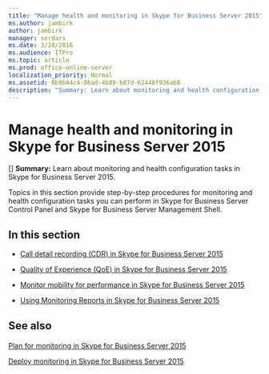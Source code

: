```yaml
---
title: "Manage health and monitoring in Skype for Business Server 2015"
ms.author: jambirk
author: jambirk
manager: serdars
ms.date: 3/28/2016
ms.audience: ITPro
ms.topic: article
ms.prod: office-online-server
localization_priority: Normal
ms.assetid: 0b9b44c4-06ad-4b89-b87d-62448f936ab8
description: "Summary: Learn about monitoring and health configuration tasks in Skype for Business Server 2015."
---
```


# Manage health and monitoring in Skype for Business Server 2015
[]
 **Summary:** Learn about monitoring and health configuration tasks in Skype for Business Server 2015.
  
Topics in this section provide step-by-step procedures for monitoring and health configuration tasks you can perform in Skype for Business Server Control Panel and Skype for Business Server Management Shell.
  
## In this section

- [Call detail recording (CDR) in Skype for Business Server 2015](call-detail-recording-cdr.md)
    
- [Quality of Experience (QoE) in Skype for Business Server 2015](quality-of-experience.md)
    
- [Monitor mobility for performance in Skype for Business Server 2015](monitor-mobility-performance.md)
    
- [Using Monitoring Reports in Skype for Business Server 2015](monitoring-reports.md)
    
## See also

#### 

[Plan for monitoring in Skype for Business Server 2015](http://technet.microsoft.com/library/26cead5a-183c-42f1-a4b0-0e8d61c6159d.aspx)
  
[Deploy monitoring in Skype for Business Server 2015](http://technet.microsoft.com/library/117f4a3e-0670-4388-a553-b9854921145f.aspx)

